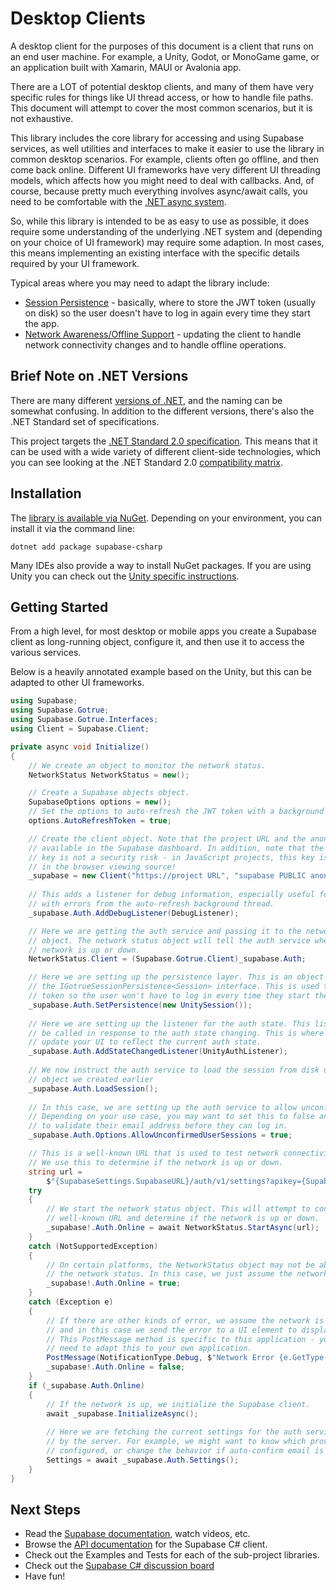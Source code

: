 # Desktop Clients

A desktop client for the purposes of this document is a client that runs on an
end user machine. For example, a Unity, Godot, or MonoGame game, or an application built with
Xamarin, MAUI or Avalonia app.

There are a LOT of potential desktop clients, and many of them have very specific rules for
things like UI thread access, or how to handle file paths. This document will attempt to
cover the most common scenarios, but it is not exhaustive.

This library includes the core library for accessing and using Supabase services, as well
utilities and interfaces to make it easier to use the library in common desktop scenarios.
For example, clients often go offline, and then come back online. Different UI frameworks
have very different UI threading models, which affects how you might need to deal with callbacks.
And, of course, because pretty much everything involves async/await calls, you need to be
comfortable with
the [.NET async system](https://learn.microsoft.com/en-us/dotnet/csharp/language-reference/keywords/async).

So, while this library is intended to be as easy to use as possible, it does require some
understanding of the underlying .NET system and (depending on your choice of UI framework)
may require some adaption. In most cases, this means implementing an existing interface
with the specific details required by your UI framework.

Typical areas where you may need to adapt the library include:

- [Session Persistence](SessionPersistence.md) - basically, where to store the JWT token (usually on disk)
  so the user doesn't have to log in again every time they start the app.
- [Network Awareness/Offline Support](OfflineSupport.md) - updating the client to handle
  network connectivity changes and to handle offline operations.

## Brief Note on .NET Versions

There are many different [versions of .NET](https://versionsof.net/), and the naming can be
somewhat confusing. In addition to the different versions, there's also the .NET Standard
set of specifications.

This project targets
the [.NET Standard 2.0 specification](https://learn.microsoft.com/en-us/dotnet/standard/net-standard?tabs=net-standard-2-0).
This means that it can be used with a wide variety of different client-side technologies,
which you can see looking at the .NET Standard
2.0 [compatibility matrix](https://learn.microsoft.com/en-us/dotnet/standard/net-standard?tabs=net-standard-2-0#net-implementation-support).

## Installation

The [library is available via NuGet](https://www.nuget.org/packages/supabase-csharp). Depending on your
environment, you can install it via the command line:

```
dotnet add package supabase-csharp
```

Many IDEs also provide a way to install NuGet packages. If you are using Unity you can check out
the [Unity specific instructions](Unity.md).

## Getting Started

From a high level, for most desktop or mobile apps you create a Supabase client as long-running
object, configure it, and then use it to access the various services.

Below is a heavily annotated example based on the Unity, but this can be adapted to other
UI frameworks.

```csharp
using Supabase;
using Supabase.Gotrue;
using Supabase.Gotrue.Interfaces;
using Client = Supabase.Client;

private async void Initialize()
{
	// We create an object to monitor the network status.
    NetworkStatus NetworkStatus = new();

    // Create a Supabase objects object.
    SupabaseOptions options = new();
    // Set the options to auto-refresh the JWT token with a background thread.
    options.AutoRefreshToken = true;

    // Create the client object. Note that the project URL and the anon key are
    // available in the Supabase dashboard. In addition, note that the public anon
    // key is not a security risk - in JavaScript projects, this key is visible
    // in the browser viewing source!
    _supabase = new Client("https://project URL", "supabase PUBLIC anon key", options);
    
    // This adds a listener for debug information, especially useful for dealing
    // with errors from the auto-refresh background thread.
    _supabase.Auth.AddDebugListener(DebugListener);

    // Here we are getting the auth service and passing it to the network status
    // object. The network status object will tell the auth service when the
    // network is up or down.
    NetworkStatus.Client = (Supabase.Gotrue.Client)_supabase.Auth;

    // Here we are setting up the persistence layer. This is an object that implements
    // the IGotrueSessionPersistence<Session> interface. This is used to store the JWT 
    // token so the user won't have to log in every time they start the app.
    _supabase.Auth.SetPersistence(new UnitySession());
    
    // Here we are setting up the listener for the auth state. This listener will
    // be called in response to the auth state changing. This is where you would
    // update your UI to reflect the current auth state.
    _supabase.Auth.AddStateChangedListener(UnityAuthListener);
    
    // We now instruct the auth service to load the session from disk using the persistence
    // object we created earlier
    _supabase.Auth.LoadSession();
    
    // In this case, we are setting up the auth service to allow unconfirmed user sessions.
    // Depending on your use case, you may want to set this to false and require the user
    // to validate their email address before they can log in.
    _supabase.Auth.Options.AllowUnconfirmedUserSessions = true;

    // This is a well-known URL that is used to test network connectivity.
    // We use this to determine if the network is up or down.
    string url =
        $"{SupabaseSettings.SupabaseURL}/auth/v1/settings?apikey={SupabaseSettings.SupabaseAnonKey}";
    try
    {
        // We start the network status object. This will attempt to connect to the
        // well-known URL and determine if the network is up or down.
        _supabase!.Auth.Online = await NetworkStatus.StartAsync(url);
    }
    catch (NotSupportedException)
    {
        // On certain platforms, the NetworkStatus object may not be able to determine
        // the network status. In this case, we just assume the network is up.
        _supabase!.Auth.Online = true;
    }
    catch (Exception e)
    {
        // If there are other kinds of error, we assume the network is down,
        // and in this case we send the error to a UI element to display to the user.
        // This PostMessage method is specific to this application - you will
        // need to adapt this to your own application.
        PostMessage(NotificationType.Debug, $"Network Error {e.GetType()}", e);
        _supabase!.Auth.Online = false;
    }
    if (_supabase.Auth.Online)
    {
        // If the network is up, we initialize the Supabase client.
        await _supabase.InitializeAsync();
        
        // Here we are fetching the current settings for the auth service as exposed
        // by the server. For example, we might want to know which providers have been
        // configured, or change the behavior if auto-confirm email is turned off or on.
        Settings = await _supabase.Auth.Settings();
    }
}
```

## Next Steps

- Read the [Supabase documentation](https://supabase.com/docs), watch videos, etc.
- Browse the [API documentation](https://supabase-community.github.io/supabase-csharp/api/Supabase.html) for the
  Supabase C# client.
- Check out the Examples and Tests for each of the sub-project libraries.
- Check out the [Supabase C# discussion board](https://github.com/supabase-community/supabase-csharp/discussions)
- Have fun!
